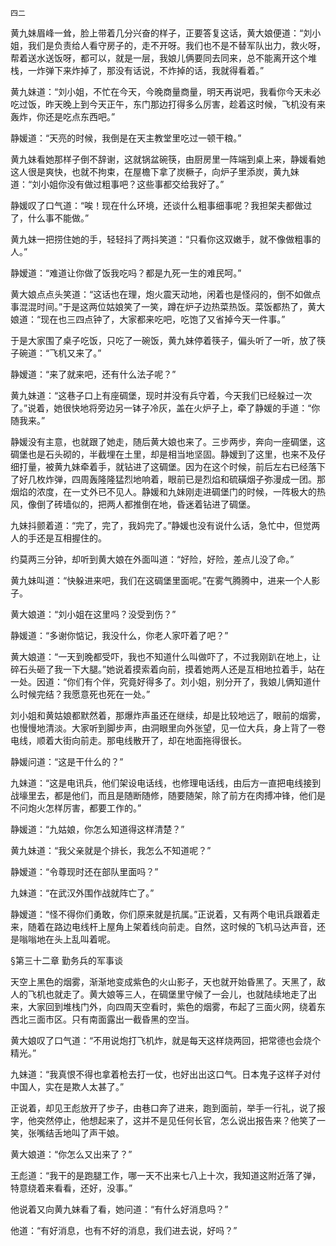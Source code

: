     四二 

   黄九妹眉峰一耸，脸上带着几分兴奋的样子，正要答复这话，黄大娘便道：“刘小姐，我们是负责给人看守房子的，走不开呀。我们也不是不替军队出力，救火呀，帮着送水送饭呀，都可以，就是一层，我娘儿俩要同去同来，总不能离开这个堆栈，一炸弹下来炸掉了，那没有话说，不炸掉的话，我就得看着。”

   黄九妹道：“刘小姐，不忙在今天，今晚商量商量，明天再说吧，我看你今天未必吃过饭，昨天晚上到今天正午，东门那边打得多么厉害，趁着这时候，飞机没有来轰炸，你还是吃点东西吧。”

   静媛道：“天亮的时候，我倒是在天主教堂里吃过一顿干粮。”

   黄九妹看她那样子倒不辞谢，这就锅盆碗筷，由厨房里一阵端到桌上来，静媛看她这人很是爽快，也就不拘束，在屋檐下拿了炭橛子，向炉子里添炭，黄九妹道：“刘小姐你没有做过粗事吧？这些事都交给我好了。”

   静媛叹了口气道：“唉！现在什么环境，还谈什么粗事细事呢？我担架夫都做过了，什么事不能做。”

   黄九妹一把捞住她的手，轻轻抖了两抖笑道：“只看你这双嫩手，就不像做粗事的人。”

   静嫒道：“难道让你做了饭我吃吗？都是九死一生的难民呵。”

   黄大娘点点头笑道：“这话也在理，炮火震天动地，闲着也是怪闷的，倒不如做点事混混时间。”于是这两位姑娘笑了一笑，蹲在炉子边热菜热饭。菜饭都热了，黄大娘道：“现在也三四点钟了，大家都来吃吧，吃饱了又省掉今天一件事。”

   于是大家围了桌子吃饭，只吃了一碗饭，黄九妹停着筷子，偏头听了一听，放了筷子碗道：“飞机又来了。”

   静嫒道：“来了就来吧，还有什么法子呢？”

   黄九妹道：“这巷子口上有座碉堡，现时并没有兵守着，今天我们已经躲过一次了。”说着，她很快地将旁边另一钵子冷灰，盖在火炉子上，牵了静媛的手道：“你随我来。”

   静媛没有主意，也就跟了她走，随后黄大娘也来了。三步两步，奔向一座碉堡，这碉堡也是石头砌的，半截埋在土里，却是相当地坚固。静嫒到了这里，也来不及仔细打量，被黄九妹牵着手，就钻进了这碉堡。因为在这个时候，前后左右已经落下了好几枚炸弹，四周轰隆隆猛烈地响着，眼前已是烈焰和硫磺烟子弥漫成一团。那烟焰的浓度，在一丈外已不见人。静媛和九妹刚走进碉堡门的时候，一阵极大的热风，像倒了砖墙似的，把两人都推倒在地，昏迷着钻进了碉堡。

   九妹抖颤着道：“完了，完了，我妈完了。”静媛也没有说什么话，急忙中，但觉两人的手还是互相握住的。

   约莫两三分钟，却听到黄大娘在外面叫道：“好险，好险，差点儿没了命。”

   黄九妹叫道：“快躲进来吧，我们在这碉堡里面呢。”在雾气腾腾中，进来一个人影子。

   黄大娘道：“刘小姐在这里吗？没受到伤？”

   静媛道：“多谢你惦记，我没什么，你老人家吓着了吧？”

   黄大娘道：“一天到晚都受吓，我也不知道什么叫做吓了，不过我刚趴在地上，让碎石头砸了我一下大腿。”她说着摸索着向前，摸着她两人还是互相地拉着手，站在一处。因道：“你们有个伴，究竟好得多了。刘小姐，别分开了，我娘儿俩知道什么时候完结？我愿意死也死在一处。”

   刘小姐和黄姑娘都默然着，那爆炸声虽还在继续，却是比较地远了，眼前的烟雾，也慢慢地清淡。大家听到脚步声，由洞眼里向外张望，见一位大兵，身上背了一卷电线，顺着大街向前走。那电线散开了，却在地面拖得很长。

   静媛问道：“这是干什么的？”

   九妹道：“这是电讯兵，他们架设电话线，也修理电话线，由后方一直把电线接到战壕里去，都是他们，而且是随断随修，随要随架，除了前方在肉搏冲锋，他们是不问炮火怎样厉害，都要工作的。”

   静媛道：“九姑娘，你怎么知道得这样清楚？”

   黄九妹道：“我父亲就是个排长，我怎么不知道呢？”

   静嫒道：“令尊现时还在部队里面吗？”

   九妹道：“在武汉外围作战就阵亡了。”

   静嫒道：“怪不得你们勇敢，你们原来就是抗属。”正说着，又有两个电讯兵跟着走来，随着在路边电线杆上屋角上架着线向前走。自然，这时候的飞机马达声音，还是嗡嗡地在头上乱叫着呢。

   §第三十二章 勤务兵的军事谈

   天空上黑色的烟雾，渐渐地变成紫色的火山影子，天也就开始昏黑了。天黑了，敌人的飞机也就走了。黄大娘等三人，在碉堡里守候了一会儿，也就陆续地走了出来，大家回到堆栈门外，向四周天空看时，紫色的烟雾，布起了三面火网，绕着东西北三面市区。只有南面露出一截昏黑的空当。

   黄大娘叹了口气道：“不用说炮打飞机炸，就是每天这样烧两回，把常德也会烧个精光。”

   九妹道：“我真恨不得也拿着枪去打一仗，也好出出这口气。日本鬼子这样子对付中国人，实在是欺人太甚了。”

   正说着，却见王彪放开了步子，由巷口奔了进来，跑到面前，举手一行礼，说了报字，他突然停止，他想起来了，这并不是见任何长官，怎么说出报告来？他笑了一笑，张嘴结舌地叫了声干娘。

   黄大娘道：“你怎么又出来了？”

   王彪道：“我干的是跑腿工作，哪一天不出来七八上十次，我知道这附近落了弹，特意绕着来看看，还好，没事。”

   他说着又向黄九妹看了看，她问道：“有什么好消息吗？”

   他道：“有好消息，也有不好的消息，我们进去说，好吗？”

